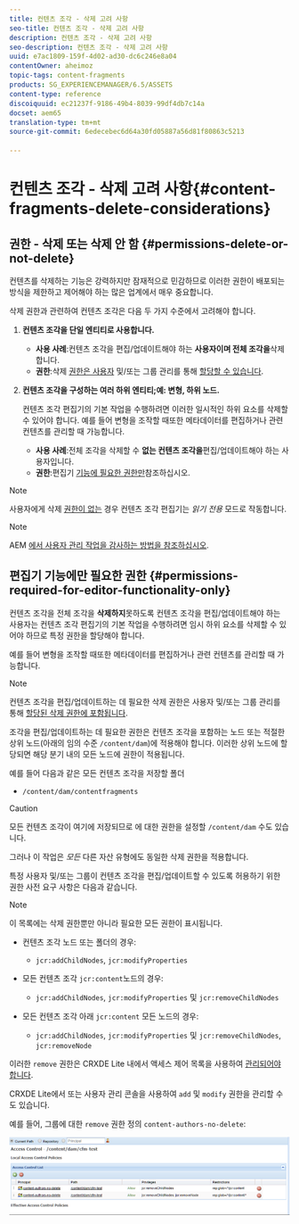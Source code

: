 ```yaml
---
title: 컨텐츠 조각 - 삭제 고려 사항
seo-title: 컨텐츠 조각 - 삭제 고려 사항
description: 컨텐츠 조각 - 삭제 고려 사항
seo-description: 컨텐츠 조각 - 삭제 고려 사항
uuid: e7ac1809-159f-4d02-ad30-dc6c246e8a04
contentOwner: aheimoz
topic-tags: content-fragments
products: SG_EXPERIENCEMANAGER/6.5/ASSETS
content-type: reference
discoiquuid: ec21237f-9186-49b4-8039-99df4db7c14a
docset: aem65
translation-type: tm+mt
source-git-commit: 6edecebec6d64a30fd05887a56d81f80863c5213

---
```



# 컨텐츠 조각 - 삭제 고려 사항{#content-fragments-delete-considerations}

## 권한 - 삭제 또는 삭제 안 함 {#permissions-delete-or-not-delete}

컨텐츠를 삭제하는 기능은 강력하지만 잠재적으로 민감하므로 이러한 권한이 배포되는 방식을 제한하고 제어해야 하는 많은 업계에서 매우 중요합니다.

삭제 권한과 관련하여 컨텐츠 조각은 다음 두 가지 수준에서 고려해야 합니다.

1. **컨텐츠 조각을 단일 엔티티로 사용합니다.**

   * **사용 사례**:컨텐츠 조각을 편집/업데이트해야 하는 **사용자이며 전체 조각을**&#x200B;삭제합니다.
   * **권한**:삭제 [권한은 사용자](/help/sites-administering/security.md#actions) 및/또는 그룹 관리를 통해 [할당할 수 있습니다](/help/sites-administering/security.md#managing-permissions).

1. **컨텐츠 조각을 구성하는 여러 하위 엔티티;예: 변형, 하위 노드.**

   컨텐츠 조각 편집기의 기본 작업을 수행하려면 이러한 일시적인 하위 요소를 삭제할 수 있어야 합니다. 예를 들어 변형을 조작할 때또한 메타데이터를 편집하거나 관련 컨텐츠를 관리할 때 가능합니다.

   * **사용 사례**:전체 조각을 삭제할 수 **없는 컨텐츠 조각을**&#x200B;편집/업데이트해야 하는 사용자입니다.
   * **권한**:편집기 [기능에 필요한 권한만](/help/assets/content-fragments-delete.md#permissions-required-for-editor-functionality-only)참조하십시오.

>[!NOTE]
>
>사용자에게 삭제 [권한이 없는](/help/sites-administering/security.md#actions) 경우 컨텐츠 조각 편집기는 *읽기 전용* 모드로 작동합니다.

>[!NOTE]
>
>AEM [에서 사용자 관리 작업을 감사하는 방법을 참조하십시오](/help/sites-administering/audit-user-management-operations.md).

## 편집기 기능에만 필요한 권한 {#permissions-required-for-editor-functionality-only}

컨텐츠 조각을 전체 조각을 **삭제하지**&#x200B;못하도록 컨텐츠 조각을 편집/업데이트해야 하는 사용자는 컨텐츠 조각 편집기의 기본 작업을 수행하려면 임시 하위 요소를 삭제할 수 있어야 하므로 특정 권한을 할당해야 합니다.

예를 들어 변형을 조작할 때또한 메타데이터를 편집하거나 관련 컨텐츠를 관리할 때 가능합니다.

>[!NOTE]
>
>컨텐츠 조각을 편집/업데이트하는 데 필요한 삭제 권한은 사용자 및/또는 그룹 관리를 통해 [할당된 삭제 권한에 포함됩니다](/help/sites-administering/security.md#managing-permissions).

조각을 편집/업데이트하는 데 필요한 권한은 컨텐츠 조각을 포함하는 노드 또는 적절한 상위 노드(아래의 임의 수준 `/content/dam`)에 적용해야 합니다. 이러한 상위 노드에 할당되면 해당 분기 내의 모든 노드에 권한이 적용됩니다.

예를 들어 다음과 같은 모든 컨텐츠 조각을 저장할 폴더

* `/content/dam/contentfragments`

>[!CAUTION]
>
>모든 컨텐츠 조각이 여기에 저장되므로 에 대한 권한을 설정할 `/content/dam` 수도 있습니다.
>
>그러나 이 작업은 *모든* 다른 자산 유형에도 동일한 삭제 권한을 적용합니다.

특정 사용자 및/또는 그룹이 컨텐츠 조각을 편집/업데이트할 수 있도록 허용하기 위한 권한 사전 요구 사항은 다음과 같습니다.

>[!NOTE]
>
>이 목록에는 삭제 권한뿐만 아니라 필요한 모든 권한이 표시됩니다.

* 컨텐츠 조각 노드 또는 폴더의 경우:

   * `jcr:addChildNodes`, `jcr:modifyProperties`

* 모든 컨텐츠 조각 `jcr:content`노드의 경우:

   * `jcr:addChildNodes`, `jcr:modifyProperties` 및 `jcr:removeChildNodes`

* 모든 컨텐츠 조각 아래 `jcr:content` 모든 노드의 경우:

   * `jcr:addChildNodes`, `jcr:modifyProperties` 및 `jcr:removeChildNodes`, `jcr:removeNode`

이러한 `remove` 권한은 CRXDE Lite 내에서 액세스 제어 목록을 사용하여 [관리되어야 합니다](/help/sites-administering/user-group-ac-admin.md#access-right-management).

CRXDE Lite에서 또는 사용자 관리 콘솔을 사용하여 `add` 및 `modify` 권한을 관리할 수도 있습니다.

예를 들어, 그룹에 대한 `remove` 권한 정의 `content-authors-no-delete`:

![cf-delete-03](assets/cf-delete-03.png)

